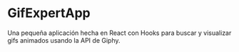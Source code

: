 # GifExpertApp

Una pequeña aplicación hecha en React con Hooks para buscar y visualizar gifs animados usando la API de Giphy.

